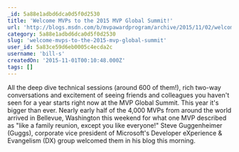 ```yaml
---
_id: 5a88e1adbd6dca0d5f0d2530
title: 'Welcome MVPs to the 2015 MVP Global Summit!'
url: 'http://blogs.msdn.com/b/mvpawardprogram/archive/2015/11/02/welcome-mvps-to-the-2015-mvp-global-summit.aspx'
category: 5a88e1adbd6dca0d5f0d2530
slug: 'welcome-mvps-to-the-2015-mvp-global-summit'
user_id: 5a83ce59d6eb0005c4ecda2c
username: 'bill-s'
createdOn: '2015-11-01T00:10:48.000Z'
tags: []
---
```


All the deep dive technical sessions (around 600 of them!), rich two-way conversations and excitement of seeing friends and colleagues you haven't seen for a year starts right now at the MVP Global Summit. This year it's bigger than ever. Nearly early half of the 4,000 MVPs from around the world arrived in Bellevue, Washington this weekend for what one MVP described as "like a family reunion, except you like everyone!" Steve Guggenheimer (Guggs), corporate vice president of Microsoft's Developer eXperience & Evangelism (DX) group welcomed them in his blog this morning.
